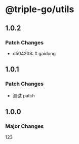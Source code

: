 # @triple-go/utils

## 1.0.2

### Patch Changes

- d504203: # gaidong

## 1.0.1

### Patch Changes

- 测试 patch

## 1.0.0

### Major Changes

123
